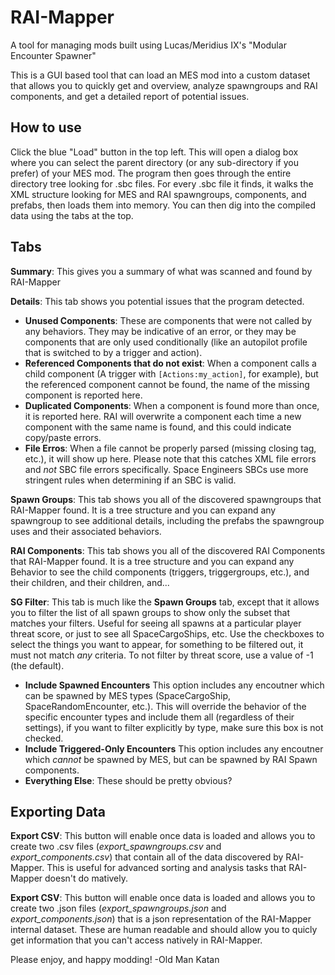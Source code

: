 # RAI-Mapper
A tool for managing mods built using Lucas/Meridius IX's "Modular Encounter Spawner"

This is a GUI based tool that can load an MES mod into a custom dataset that allows you to quickly get and overview, analyze spawngroups and RAI components, and get a detailed report of potential issues. 

## **How to use**

Click the blue "Load" button in the top left. This will open a dialog box where you can select the parent directory (or any sub-directory if you prefer) of your MES mod. The program then goes through the entire directory tree looking for .sbc files. For every .sbc file it finds, it walks the XML structure looking for MES and RAI spawngroups, components, and prefabs, then loads them into memory. You can then dig into the compiled data using the tabs at the top.

## **Tabs**

__Summary__: This gives you a summary of what was scanned and found by RAI-Mapper

__Details__: This tab shows you potential issues that the program detected.
* __Unused Components__: These are components that were not called by any behaviors. They may be indicative of an error, or they may be components that are only used conditionally (like an autopilot profile that is switched to by a trigger and action).
* __Referenced Components that do not exist__: When a component calls a child component (A trigger with `[Actions:my_action]`, for example), but the referenced component cannot be found, the name of the missing component is reported here.
* __Duplicated Components__: When a component is found more than once, it is reported here. RAI will overwrite a component each time a new component with the same name is found, and this could indicate copy/paste errors.
* __File Erros__: When a file cannot be properly parsed (missing closing tag, etc.), it will show up here. Please note that this catches XML file errors and *not* SBC file errors specifically. Space Engineers SBCs use more stringent rules when determining if an SBC is valid.

__Spawn Groups__: This tab shows you all of the discovered spawngroups that RAI-Mapper found. It is a tree structure and you can expand any spawngroup to see additional details, including the prefabs the spawngroup uses and their associated behaviors.

__RAI Components__: This tab shows you all of the discovered RAI Components that RAI-Mapper found. It is a tree structure and you can expand any Behavior to see the child components (triggers, triggergroups, etc.), and their children, and their children, and...

__SG Filter__: This tab is much like the __Spawn Groups__ tab, except that it allows you to filter the list of all spawn groups to show only the subset that matches your filters. Useful for seeing all spawns at a particular player threat score, or just to see all SpaceCargoShips, etc. Use the checkboxes to select the things you want to appear, for something to be filtered out, it must not match *any* criteria. To not filter by threat score, use a value of -1 (the default).
* __Include Spawned Encounters__ This option includes any encoutner which can be spawned by MES types (SpaceCargoShip, SpaceRandomEncounter, etc.). This will override the behavior of the specific encounter types and include them all (regardless of their settings), if you want to filter explicitly by type, make sure this box is not checked.
* __Include Triggered-Only Encounters__ This option includes any encoutner which *cannot* be spawned by MES, but can be spawned by RAI Spawn components.
* __Everything Else__: These should be pretty obvious?

## **Exporting Data**

__Export CSV__: This button will enable once data is loaded and allows you to create two .csv files (*export_spawngroups.csv* and *export_components.csv*) that contain all of the data discovered by RAI-Mapper. This is useful for advanced sorting and analysis tasks that RAI-Mapper doesn't do matively.

__Export CSV__: This button will enable once data is loaded and allows you to create two .json files (*export_spawngroups.json* and *export_components.json*) that is a json representation of the RAI-Mapper internal dataset. These are human readable and should allow you to quicly get information that you can't access natively in RAI-Mapper.


Please enjoy, and happy modding!
-Old Man Katan
